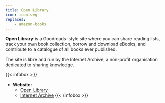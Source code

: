 ```yaml
---
title: Open Library
icon: icon.svg
replaces:
    - amazon-books
---
```


**Open Library** is a Goodreads-style site where you can share reading lists, track your own book collection, borrow and download eBooks, and contribute to a catalogue of all books ever published.

The site is libre and run by the Internet Archive, a non-profit organisation dedicated to sharing knowledge.

{{< infobox >}}
- **Website:**
    - [Open Library](https://openlibrary.org/)
    - [Internet Archive](https://archive.org/)
{{< /infobox >}}